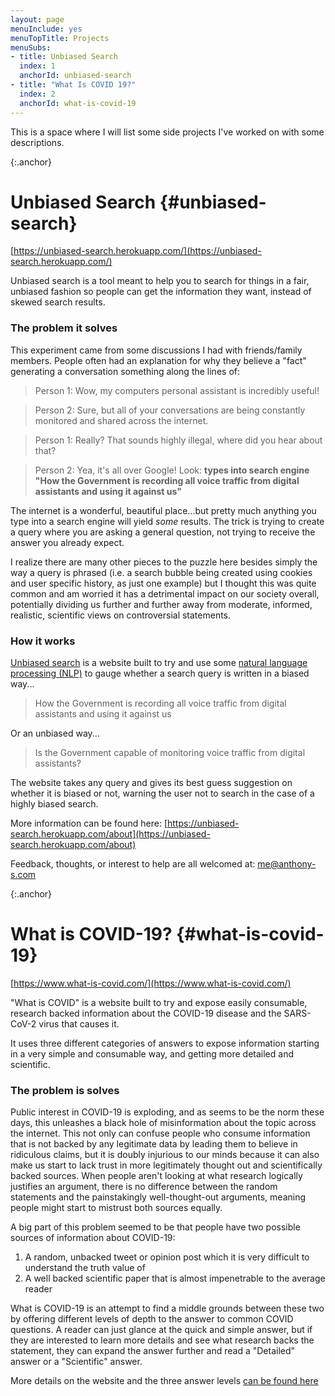 ```yaml
---
layout: page
menuInclude: yes
menuTopTitle: Projects
menuSubs:
- title: Unbiased Search
  index: 1
  anchorId: unbiased-search
- title: "What Is COVID 19?"
  index: 2
  anchorId: what-is-covid-19
---
```


This is a space where I will list some side projects I've worked on with some descriptions.

{:.anchor}
# Unbiased Search {#unbiased-search}

[https://unbiased-search.herokuapp.com/](https://unbiased-search.herokuapp.com/)

Unbiased search is a tool meant to help you to search for things in a fair, unbiased fashion so people can get the information they want, instead of skewed search results.

### The problem it solves

This experiment came from some discussions I had with friends/family members. People often had an explanation for why they believe a "fact" generating a conversation something along the lines of:

> Person 1: Wow, my computers personal assistant is incredibly useful!

> Person 2: Sure, but all of your conversations are being constantly monitored and shared across the internet.

> Person 1: Really? That sounds highly illegal, where did you hear about that?

> Person 2: Yea, it's all over Google! Look: **types into search engine "How the Government is recording all voice traffic from digital assistants and using it against us"**

The internet is a wonderful, beautiful place...but pretty much anything you type into a search engine will yield *some* results. The trick is trying to create a query where you are asking a general question, not trying to receive the answer you already expect.

I realize there are many other pieces to the puzzle here besides simply the way a query is phrased (i.e. a search bubble being created using cookies and user specific history, as just one example) but I thought this was quite common and am worried it has a detrimental impact on our society overall, potentially dividing us further and further away from moderate, informed, realistic, scientific views on controversial statements.

### How it works

[Unbiased search](https://unbiased-search.herokuapp.com/) is a website built to try and use some [natural language processing (NLP)](https://en.wikipedia.org/wiki/Natural_language_processing) to gauge whether a search query is written in a biased way...

> How the Government is recording all voice traffic from digital assistants and using it against us

Or an unbiased way...

> Is the Government capable of monitoring voice traffic from digital assistants?

The website takes any query and gives its best guess suggestion on whether it is biased or not, warning the user not to search in the case of a highly biased search.

More information can be found here: [https://unbiased-search.herokuapp.com/about](https://unbiased-search.herokuapp.com/about)

Feedback, thoughts, or interest to help are all welcomed at: [me@anthony-s.com](mailto:me@anthony-s.com)

{:.anchor}
# What is COVID-19? {#what-is-covid-19}

[https://www.what-is-covid.com/](https://www.what-is-covid.com/) 

"What is COVID" is a website built to try and expose easily consumable, research backed information about the COVID-19 disease and the SARS-CoV-2 virus that causes it.

It uses three different categories of answers to expose information starting in a very simple and consumable way, and getting more detailed and scientific.

### The problem is solves

Public interest in COVID-19 is exploding, and as seems to be the norm these days, this unleashes a black hole of misinformation about the topic across the internet. This not only can confuse people who consume information that is not backed by any legitimate data by leading them to believe in ridiculous claims, but it is doubly injurious to our minds because it can also make us start to lack trust in more legitimately thought out and scientifically backed sources. When people aren't looking at what research logically justifies an argument, there is no difference between the random statements and the painstakingly well-thought-out arguments, meaning people might start to mistrust both sources equally.

A big part of this problem seemed to be that people have two possible sources of information about COVID-19:

1. A random, unbacked tweet or opinion post which it is very difficult to understand the truth value of
2. A well backed scientific paper that is almost impenetrable to the average reader

What is COVID-19 is an attempt to find a middle grounds between these two by offering different levels of depth to the answer to common COVID questions. A reader can just glance at the quick and simple answer, but if they are interested to learn more details and see what research backs the statement, they can expand the answer further and read a "Detailed" answer or a "Scientific" answer.

More details on the website and the three answer levels [can be found here](https://www.what-is-covid.com/about)